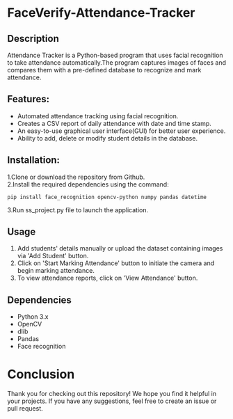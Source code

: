 # FaceVerify-Attendance-Tracker

## Description
Attendance Tracker is a Python-based program that uses facial recognition to take attendance automatically.The program captures images of faces and compares them with a pre-defined database to recognize and mark attendance.
## Features:
<ul>
  <li>Automated attendance tracking using facial recognition.</li>
  <li> Creates a CSV report of daily attendance with date and time stamp.</li>
  <li> An easy-to-use graphical user interface(GUI) for better user experience.</li>
  <li>Ability to add, delete or modify student details in the database.</li>
  </ul>
  
## Installation:
  1.Clone or download the repository from Github. <br>
  2.Install the required dependencies using the command:
  ```
  pip install face_recognition opencv-python numpy pandas datetime
```
  3.Run ss_project.py file to launch the application.
## Usage
<ol>
<li>Add students' details manually or upload the dataset containing images via 'Add Student' button.</li>
<li>Click on 'Start Marking Attendance' button to initiate the camera and begin marking attendance.</li>
  <li>To view attendance reports, click on 'View Attendance' button.</li>
  </ol>
  
## Dependencies
<ul>
  <li>Python 3.x</li>
  <li>OpenCV</li>
  <li>dlib</li>
  <li>Pandas</li>
  <li>Face recognition</li>
  </ul>
  
# Conclusion
Thank you for checking out this repository! We hope you find it helpful in your projects. If you have any suggestions, feel free to create an issue or pull request.
